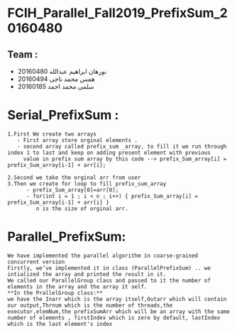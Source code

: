 # FCIH_Parallel_Fall2019_PrefixSum_20160480
## Team :
 - نورهان ابراهيم عبدالله 20160480
 - همس محمد ناجى 20160494
 - سلمى محمد احمد 20160185
 
# Serial_PrefixSum :
    1.First We create two arrays 
       - First array store orginal elements .
       - second array called prefix_sum _array, to fill it we run through index 1 to last and keep on adding present element with previous
         value in prefix sum array by this code --> prefix_Sum_array[i] = prefix_Sum_array[i-1] + arr[i]; 
       
    2.Second we take the orginal arr from user 
    3.Then we create for loop to fill prefix_sum_array
          - prefix_Sum_array[0]=arr[0];
          - for(int i = 1 ; i < n ; i++) { prefix_Sum_array[i] = prefix_Sum_array[i-1] + arr[i] } 
             n is the size of orginal arr.
         
 # Parallel_PrefixSum:
    We have implemented the parallel algorithm in coarse-grained concurrent version 
    Firstly, we’ve implemented it in class (ParallelPrefixSum) .. we intialized the array and printed the result in it.
    We called our ParallelGroup class and passed to it the number of elements in the array and the array it self.
    **In the PrallelGroup class:**
    we have the Inarr which is the array itself,Outarr which will contain our output,Thrnum which is the number of threads,the executor,elemNum,the prefixSumArr which will be an array with the same number of elements , firstIndex which is zero by default, lastIndex which is the last element's index
